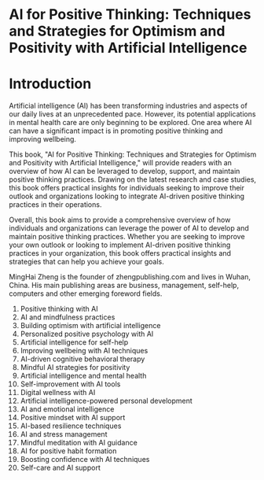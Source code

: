 # AI for Positive Thinking: Techniques and Strategies for Optimism and Positivity with Artificial Intelligence

# Introduction

Artificial intelligence (AI) has been transforming industries and aspects of our daily lives at an unprecedented pace. However, its potential applications in mental health care are only beginning to be explored. One area where AI can have a significant impact is in promoting positive thinking and improving wellbeing.

This book, "AI for Positive Thinking: Techniques and Strategies for Optimism and Positivity with Artificial Intelligence," will provide readers with an overview of how AI can be leveraged to develop, support, and maintain positive thinking practices. Drawing on the latest research and case studies, this book offers practical insights for individuals seeking to improve their outlook and organizations looking to integrate AI-driven positive thinking practices in their operations.

Overall, this book aims to provide a comprehensive overview of how individuals and organizations can leverage the power of AI to develop and maintain positive thinking practices. Whether you are seeking to improve your own outlook or looking to implement AI-driven positive thinking practices in your organization, this book offers practical insights and strategies that can help you achieve your goals.

MingHai Zheng is the founder of zhengpublishing.com and lives in Wuhan, China. His main publishing areas are business, management, self-help, computers and other emerging foreword fields.



1. Positive thinking with AI
2. AI and mindfulness practices
3. Building optimism with artificial intelligence
4. Personalized positive psychology with AI
5. Artificial intelligence for self-help
6. Improving wellbeing with AI techniques
7. AI-driven cognitive behavioral therapy
8. Mindful AI strategies for positivity
9. Artificial intelligence and mental health
10. Self-improvement with AI tools
11. Digital wellness with AI
12. Artificial intelligence-powered personal development
13. AI and emotional intelligence
14. Positive mindset with AI support
15. AI-based resilience techniques
16. AI and stress management
17. Mindful meditation with AI guidance
18. AI for positive habit formation
19. Boosting confidence with AI techniques
20. Self-care and AI support

